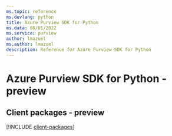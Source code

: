 ```yaml
---
ms.topic: reference
ms.devlang: python
title: Azure Purview SDK for Python
ms.data: 08/01/2022
ms.service: purview
author: lmazuel
ms.author: lmazuel
description: Reference for Azure Purview SDK for Python
---
```

# Azure Purview SDK for Python - preview

## Client packages - preview
[!INCLUDE [client-packages](purview-client-index.md)]